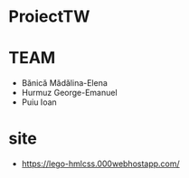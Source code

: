 # ProiectTW
# TEAM
- Bănică Mădălina-Elena
- Hurmuz George-Emanuel
- Puiu Ioan

# site
- https://lego-hmlcss.000webhostapp.com/

